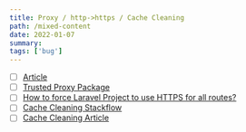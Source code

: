 ```yaml
---
title: Proxy / http->https / Cache Cleaning
path: /mixed-content
date: 2022-01-07
summary: 
tags: ['bug']
---
```


- [ ] [Article](https://web.dev/fixing-mixed-content/)
- [ ] [Trusted Proxy Package](https://github.com/fideloper/TrustedProxy)
- [ ] [How to force Laravel Project to use HTTPS for all routes?](https://stackoverflow.com/questions/35827062/how-to-force-laravel-project-to-use-https-for-all-routes)
- [ ] [Cache Cleaning Stackflow](https://stackoverflow.com/questions/64130722/serializableclosure-error-in-laravel-your-serialized-closure-might-have-been-m)
- [ ] [Cache Cleaning Article](https://beyondco.de/blog/laravel-caches-and-all-ways-to-clear-them)
